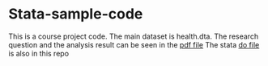 # Stata-sample-code

This is a course project code. The main dataset is health.dta.
The research question and the analysis result can be seen in the [pdf file](https://github.com/Huiyu1999/Stata-sample-code/blob/main/summer_final_Yu.pdf)
The stata [do file](https://github.com/Huiyu1999/Stata-sample-code/blob/main/analysis-final.do) is also in this repo 
